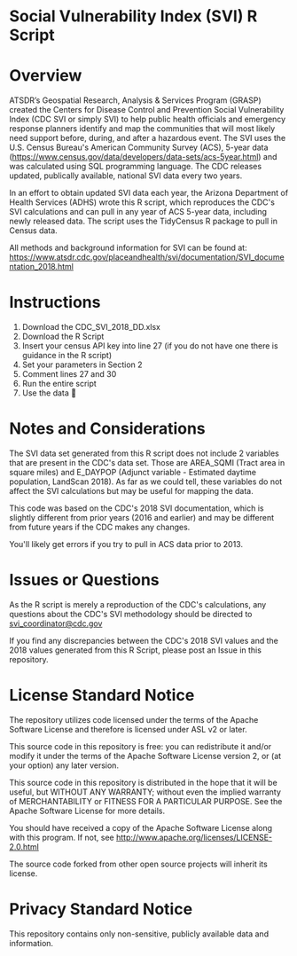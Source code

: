 # Social Vulnerability Index (SVI) R Script

# Overview
ATSDR’s Geospatial Research, Analysis &amp; Services Program (GRASP) created the Centers for Disease Control and Prevention Social Vulnerability Index (CDC SVI or simply SVI) to help public health officials and emergency response planners identify and map the communities that will most likely need support before, during, and after a hazardous event. The SVI uses the U.S. Census Bureau's American Community Survey (ACS), 5-year data (https://www.census.gov/data/developers/data-sets/acs-5year.html) and was calculated using SQL programming language. The CDC releases updated, publically available, national SVI data every two years. 

In an effort to obtain updated SVI data each year, the Arizona Department of Health Services (ADHS) wrote this R script, which reproduces the CDC's SVI calculations and can pull in any year of ACS 5-year data, including newly released data. The script uses the TidyCensus R package to pull in Census data.

All methods and background information for SVI can be found at: https://www.atsdr.cdc.gov/placeandhealth/svi/documentation/SVI_documentation_2018.html

# Instructions
1. Download the CDC_SVI_2018_DD.xlsx
2. Download the R Script 
3. Insert your census API key into line 27  (if you do not have one there is guidance in the R script) 
4. Set your parameters in Section 2 
5. Comment lines 27 and 30 
6. Run the entire script 
7. Use the data :partying_face:

# Notes and Considerations
The SVI data set generated from this R script does not include 2 variables that are present in the CDC's data set. Those are AREA_SQMI (Tract area in square miles) and E_DAYPOP (Adjunct variable - Estimated daytime population, LandScan 2018). As far as we could tell, these variables do not affect the SVI calculations but may be useful for mapping the data.

This code was based on the CDC's 2018 SVI documentation, which is slightly different from prior years (2016 and earlier) and may be different from future years if the CDC makes any changes. 

You'll likely get errors if you try to pull in ACS data prior to 2013.

# Issues or Questions
As the R script is merely a reproduction of the CDC's calculations, any questions about the CDC's SVI methodology should be directed to svi_coordinator@cdc.gov

If you find any discrepancies between the CDC's 2018 SVI values and the 2018 values generated from this R Script, please post an Issue in this repository.

# License Standard Notice
The repository utilizes code licensed under the terms of the Apache Software License and therefore is licensed under ASL v2 or later.

This source code in this repository is free: you can redistribute it and/or modify it under the terms of the Apache Software License version 2, or (at your option) any later version.

This source code in this repository is distributed in the hope that it will be useful, but WITHOUT ANY WARRANTY; without even the implied warranty of MERCHANTABILITY or FITNESS FOR A PARTICULAR PURPOSE. See the Apache Software License for more details.

You should have received a copy of the Apache Software License along with this program. If not, see http://www.apache.org/licenses/LICENSE-2.0.html

The source code forked from other open source projects will inherit its license.

# Privacy Standard Notice
This repository contains only non-sensitive, publicly available data and information.
